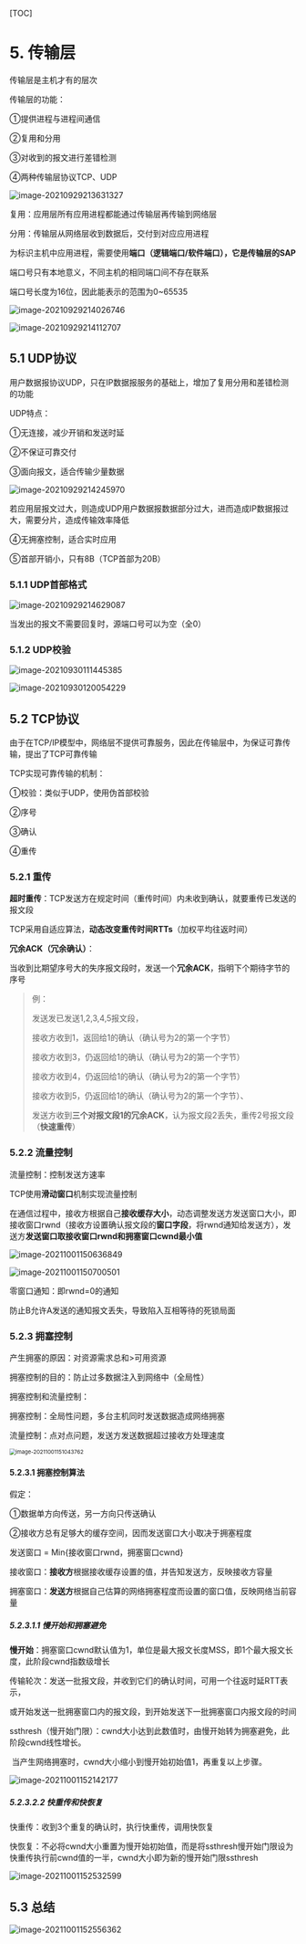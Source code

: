 

[TOC]

# 5.	传输层

传输层是主机才有的层次



传输层的功能：

①提供进程与进程间通信

②复用和分用

③对收到的报文进行差错检测

④两种传输层协议TCP、UDP

![image-20210929213631327](Image/image-20210929213631327.png)



复用：应用层所有应用进程都能通过传输层再传输到网络层

分用：传输层从网络层收到数据后，交付到对应应用进程

为标识主机中应用进程，需要使用**端口（逻辑端口/软件端口），它是传输层的SAP**

端口号只有本地意义，不同主机的相同端口间不存在联系

端口号长度为16位，因此能表示的范围为0~65535

![image-20210929214026746](Image/image-20210929214026746.png)

![image-20210929214112707](Image/image-20210929214112707.png)



## 5.1	UDP协议

用户数据报协议UDP，只在IP数据报服务的基础上，增加了复用分用和差错检测的功能

UDP特点：

①无连接，减少开销和发送时延

②不保证可靠交付

③面向报文，适合传输少量数据

![image-20210929214245970](Image/image-20210929214245970.png)

若应用层报文过大，则造成UDP用户数据报数据部分过大，进而造成IP数据报过大，需要分片，造成传输效率降低



④无拥塞控制，适合实时应用

⑤首部开销小，只有8B（TCP首部为20B）



### 5.1.1	UDP首部格式

![image-20210929214629087](Image/image-20210929214629087.png)

当发出的报文不需要回复时，源端口号可以为空（全0）



### 5.1.2	UDP校验

![image-20210930111445385](Image/image-20210930111445385.png)

![image-20210930120054229](Image/image-20210930120054229.png)



## 5.2	TCP协议

由于在TCP/IP模型中，网络层不提供可靠服务，因此在传输层中，为保证可靠传输，提出了TCP可靠传输

TCP实现可靠传输的机制：

①校验：类似于UDP，使用伪首部校验

②序号

③确认

④重传



### 5.2.1	重传

**超时重传**：TCP发送方在规定时间（重传时间）内未收到确认，就要重传已发送的报文段

TCP采用自适应算法，**动态改变重传时间RTTs**（加权平均往返时间）

**冗余ACK（冗余确认）**：

当收到比期望序号大的失序报文段时，发送一个**冗余ACK**，指明下个期待字节的序号

> 例：
>
> 发送发已发送1,2,3,4,5报文段，
>
> 接收方收到1，返回给1的确认（确认号为2的第一个字节）
>
> 接收方收到3，仍返回给1的确认（确认号为2的第一个字节）
>
> 接收方收到4，仍返回给1的确认（确认号为2的第一个字节）
>
> 接收方收到5，仍返回给1的确认（确认号为2的第一个字节）、
>
> 发送方收到**三个对报文段1的冗余ACK**，认为报文段2丢失，重传2号报文段（**快速重传**）



### 5.2.2	流量控制

流量控制：控制发送方速率

TCP使用**滑动窗口**机制实现流量控制

在通信过程中，接收方根据自己**接收缓存大小**，动态调整发送方发送窗口大小，即接收窗口rwnd（接收方设置确认报文段的**窗口字段**，将rwnd通知给发送方），发送方**发送窗口取接收窗口rwnd和拥塞窗口cwnd最小值**

![image-20211001150636849](Image/image-20211001150636849.png)

![image-20211001150700501](Image/image-20211001150700501.png)

零窗口通知：即rwnd=0的通知

防止B允许A发送的通知报文丢失，导致陷入互相等待的死锁局面



### 5.2.3	拥塞控制

产生拥塞的原因：对资源需求总和>可用资源

拥塞控制的目的：防止过多数据注入到网络中（全局性）

拥塞控制和流量控制：

拥塞控制：全局性问题，多台主机同时发送数据造成网络拥塞

流量控制：点对点问题，发送方发送数据超过接收方处理速度

<img src="Image/image-20211001151043762.png" alt="image-20211001151043762" style="zoom:67%;" />

#### 5.2.3.1	拥塞控制算法

假定：

①数据单方向传送，另一方向只传送确认

②接收方总有足够大的缓存空间，因而发送窗口大小取决于拥塞程度

发送窗口 =  Min{接收窗口rwnd，拥塞窗口cwnd}

接收窗口：**接收方**根据接收缓存设置的值，并告知发送方，反映接收方容量

拥塞窗口：**发送方**根据自己估算的网络拥塞程度而设置的窗口值，反映网络当前容量



##### 5.2.3.1.1	慢开始和拥塞避免

**慢开始**：拥塞窗口cwnd默认值为1，单位是最大报文长度MSS，即1个最大报文长度，此阶段cwnd指数级增长

传输轮次：发送一批报文段，并收到它们的确认时间，可用一个往返时延RTT表示，

​		或开始发送一批拥塞窗口内的报文段，到开始发送下一批拥塞窗口内报文段的时间

ssthresh（慢开始门限）：cwnd大小达到此数值时，由慢开始转为拥塞避免，此阶段cwnd线性增长。

​		当产生网络拥塞时，cwnd大小缩小到慢开始初始值1，再重复以上步骤。

![image-20211001152142177](Image/image-20211001152142177.png)



##### 5.2.3.2.2	快重传和快恢复

快重传：收到3个重复的确认时，执行快重传，调用快恢复

快恢复：不必将cwnd大小重置为慢开始初始值，而是将ssthresh慢开始门限设为快重传执行前cwnd值的一半，cwnd大小即为新的慢开始门限ssthresh

![image-20211001152532599](Image/image-20211001152532599.png)



## 5.3	总结

![image-20211001152556362](Image/image-20211001152556362.png)

